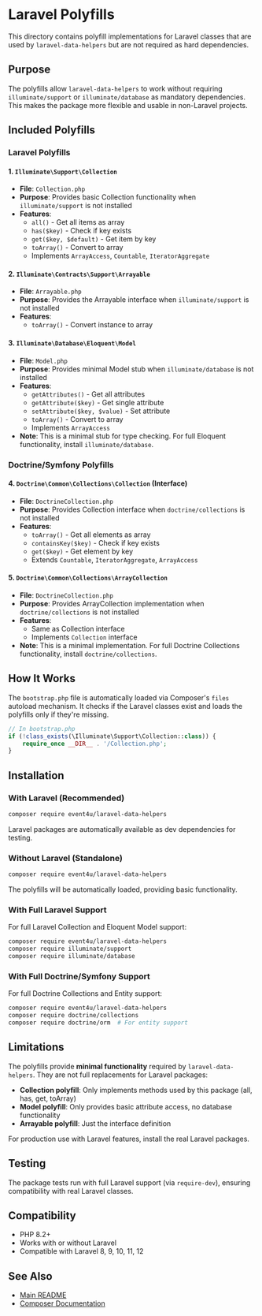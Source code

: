 # Laravel Polyfills

This directory contains polyfill implementations for Laravel classes that are used by `laravel-data-helpers` but are not required as hard dependencies.

## Purpose

The polyfills allow `laravel-data-helpers` to work without requiring `illuminate/support` or `illuminate/database` as mandatory dependencies. This makes the package more flexible and usable in non-Laravel projects.

## Included Polyfills

### Laravel Polyfills

#### 1. `Illuminate\Support\Collection`
- **File**: `Collection.php`
- **Purpose**: Provides basic Collection functionality when `illuminate/support` is not installed
- **Features**:
  - `all()` - Get all items as array
  - `has($key)` - Check if key exists
  - `get($key, $default)` - Get item by key
  - `toArray()` - Convert to array
  - Implements `ArrayAccess`, `Countable`, `IteratorAggregate`

#### 2. `Illuminate\Contracts\Support\Arrayable`
- **File**: `Arrayable.php`
- **Purpose**: Provides the Arrayable interface when `illuminate/support` is not installed
- **Features**:
  - `toArray()` - Convert instance to array

#### 3. `Illuminate\Database\Eloquent\Model`
- **File**: `Model.php`
- **Purpose**: Provides minimal Model stub when `illuminate/database` is not installed
- **Features**:
  - `getAttributes()` - Get all attributes
  - `getAttribute($key)` - Get single attribute
  - `setAttribute($key, $value)` - Set attribute
  - `toArray()` - Convert to array
  - Implements `ArrayAccess`
- **Note**: This is a minimal stub for type checking. For full Eloquent functionality, install `illuminate/database`.

### Doctrine/Symfony Polyfills

#### 4. `Doctrine\Common\Collections\Collection` (Interface)
- **File**: `DoctrineCollection.php`
- **Purpose**: Provides Collection interface when `doctrine/collections` is not installed
- **Features**:
  - `toArray()` - Get all elements as array
  - `containsKey($key)` - Check if key exists
  - `get($key)` - Get element by key
  - Extends `Countable`, `IteratorAggregate`, `ArrayAccess`

#### 5. `Doctrine\Common\Collections\ArrayCollection`
- **File**: `DoctrineCollection.php`
- **Purpose**: Provides ArrayCollection implementation when `doctrine/collections` is not installed
- **Features**:
  - Same as Collection interface
  - Implements `Collection` interface
- **Note**: This is a minimal implementation. For full Doctrine Collections functionality, install `doctrine/collections`.

## How It Works

The `bootstrap.php` file is automatically loaded via Composer's `files` autoload mechanism. It checks if the Laravel classes exist and loads the polyfills only if they're missing.

```php
// In bootstrap.php
if (!class_exists(\Illuminate\Support\Collection::class)) {
    require_once __DIR__ . '/Collection.php';
}
```

## Installation

### With Laravel (Recommended)

```bash
composer require event4u/laravel-data-helpers
```

Laravel packages are automatically available as dev dependencies for testing.

### Without Laravel (Standalone)

```bash
composer require event4u/laravel-data-helpers
```

The polyfills will be automatically loaded, providing basic functionality.

### With Full Laravel Support

For full Laravel Collection and Eloquent Model support:

```bash
composer require event4u/laravel-data-helpers
composer require illuminate/support
composer require illuminate/database
```

### With Full Doctrine/Symfony Support

For full Doctrine Collections and Entity support:

```bash
composer require event4u/laravel-data-helpers
composer require doctrine/collections
composer require doctrine/orm  # For entity support
```

## Limitations

The polyfills provide **minimal functionality** required by `laravel-data-helpers`. They are not full replacements for Laravel packages:

- **Collection polyfill**: Only implements methods used by this package (all, has, get, toArray)
- **Model polyfill**: Only provides basic attribute access, no database functionality
- **Arrayable polyfill**: Just the interface definition

For production use with Laravel features, install the real Laravel packages.

## Testing

The package tests run with full Laravel support (via `require-dev`), ensuring compatibility with real Laravel classes.

## Compatibility

- PHP 8.2+
- Works with or without Laravel
- Compatible with Laravel 8, 9, 10, 11, 12

## See Also

- [Main README](../../README.md)
- [Composer Documentation](https://getcomposer.org/doc/04-schema.md#suggest)

